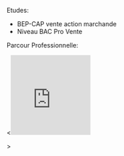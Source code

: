 
  Etudes:

  - BEP-CAP vente action marchande
  - Niveau BAC Pro Vente








  Parcour Professionnelle:


<<iframe src="https://giphy.com/embed/9P94yLRR2R4LFNNXIg" width="180" height="180" frameBorder="0" class="giphy-embed" allowFullScreen></a>

  knglkllg:

</<iframe src="https://giphy.com/embed/l2QDRdU3ZnXzlcg3S" width="480" height="179" frameBorder="0" class="giphy-embed" allowFullScreen></iframe><p><a href="https://giphy.com/gifs/benjaminbooker-believe-benjamin-booker-l2QDRdU3ZnXzlcg3S"></a></p>>
